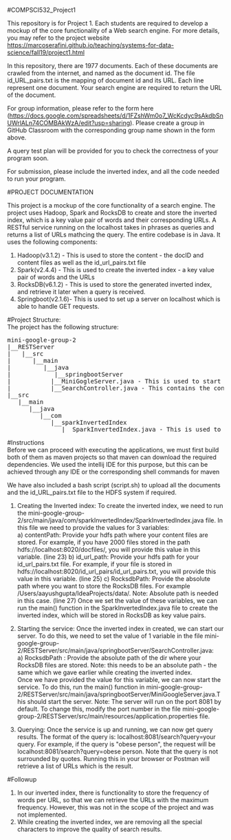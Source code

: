 #COMPSCI532_Project1

This repository is for Project 1. Each students are required to develop a mockup of the core functionality of a Web search engine. For more details, you may refer to the project website https://marcoserafini.github.io/teaching/systems-for-data-science/fall19/project1.html

In this repository, there are 1977 documents. Each of these documents are crawled from the internet, and named as the document id. The file id_URL_pairs.txt is the mapping of document id and its URL. Each line represent one document. Your search engine are required to return the URL of the document. 

For group information, please refer to the form here (https://docs.google.com/spreadsheets/d/1FZshWm0o7_WcKcdyc9sAkdbSnUWrlALn74COMBAkWzA/edit?usp=sharing). Please create a group in GitHub Classroom with the corresponding group name shown in the form above. 

A query test plan will be provided for you to check the correctness of your program soon. 

For submission, please include the inverted index, and all the code needed to run your program. 

#PROJECT DOCUMENTATION  

This project is a mockup of the core functionality of a search engine. The project uses Hadoop, Spark and RocksDB to create and store the inverted index, which is a key value pair of words and their corresponding URLs. A RESTful service running on the localhost takes in phrases as queries and returns a list of URLs mathcing the query. The entire codebase is in Java.
It uses the following components:
1. Hadoop(v3.1.2) - This is used to store the content - the docID and content files as well as the id_url_pairs.txt file
2. Spark(v2.4.4) - This is used to create the inverted index - a key value pair of words and the URLs
3. RocksDB(v6.1.2) - This is used to store the generated inverted index, and retrieve it later when a query is received.
4. Springboot(v2.1.6)- This is used to set up a server on localhost which is able to handle GET requests.

#Project Structure:  
The project has the following structure:  
<pre>
mini-google-group-2  
|__RESTServer  
|   |__src  
|      |__main  
|         |__java  
|            |__springbootServer  
|	        |__MiniGogleServer.java - This is used to start the server on localhost:8081  
|	        |__SearchController.java - This contains the controller for the GET request  
|__src  
   |__main  
      |__java  
         |__com  
            |__sparkInvertedIndex  
               |__SparkInvertedIndex.java - This is used to create the inverted index and store it in RocksDB.  
</pre>
#Instructions  
Before we can proceed with executing the applications, we must first build both of them as maven projects so that maven can download the required dependencies. We used the intellij IDE for this purpose, but this can be achieved through any IDE or the corresponding shell commands for maven

We have also included a bash script (script.sh) to upload all the documents and the id_URL_pairs.txt file to the HDFS system if required.
  
1. Creating the Inverted index: To create the inverted index, we need to run the mini-google-group-2/src/main/java/com/sparkInvertedIndex/SparkInvertedIndex.java file. In this file we need to provide the values for 3 variables:  
a) contentPath: Provide your hdfs path where your content files are stored. For example, if you have 2000 files stored in the path hdfs://localhost:8020/docfiles/, you will provide this value in this variable. (line 23)
b) id_url_path: Provide your hdfs path for your id_url_pairs.txt file. For example, if your file is stored in hdfs://localhost:8020/id_url_pairs/id_url_pairs.txt, you will provide this value in this variable. (line 25)
c) RocksdbPath: Provide the absolute path where you want to store the RocksDB files. For example /Users/aayushgupta/IdeaProjects/data/. Note: Absolute path is needed in this case. (line 27)
Once we set the value of these variables, we can run the main() function in the SparkInvertedIndex.java file to create the inverted index, which will be stored in RocksDB as key value pairs.   

2. Starting the service: Once the inverted index in created, we can start our server. To do this, we need to set the value of 1 variable in the file mini-google-group-2/RESTServer/src/main/java/springbootServer/SearchController.java:  
a) RocksdbPath : Provide the absolute path of the dir where your RocksDB files are stored. Note: this needs to be an absolute path - the same which we gave earlier while creating the inverted index.  
Once we have provided the value for this variable, we can now start the service. To do this, run the main() function in mini-google-group-2/RESTServer/src/main/java/springbootServer/MiniGoogleServer.java.This should start the server. Note: The server will run on the port 8081 by default. To change this, modify the port number in the file mini-google-group-2/RESTServer/src/main/resources/application.properties file.  

3. Querying: Once the service is up and running, we can now get query results. The format of the query is: localhost:8081/search?query=your query. For example, if the query is "obese person", the request will be localhost:8081/search?query=obese person. Note that the query is not surrounded by quotes. Running this in your browser or Postman will retrieve a list of URLs which is the result.  

#Followup

1. In our inverted index, there is functionality to store the frequency of words per URL, so that we can retrieve the URLs with the maximum frequency. However, this was not in the scope of the project and was not implemented.  
2. While creating the inverted index, we are removing all the special characters to improve the quality of search results.  
   
